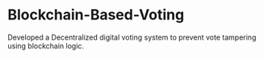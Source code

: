 # Blockchain-Based-Voting
Developed a Decentralized digital voting system to prevent vote tampering using blockchain logic.
